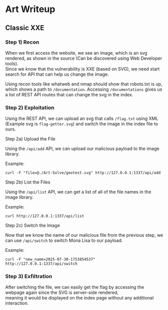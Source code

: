 # Art Writeup
## Classic XXE

### Step 1) Recon
When we first access the website, we see an image, which is an svg rendered, as shown in the source (Can be discovered using Web Developer tools).  
Since we know that the vulnerability is XXE (based on SVG), we need start search for API that can help us change the image.  

Using recon tools like whatweb and nmap should show that robots.txt is up, which shows a path to `/documentation`. Accessing `/documentations` gives us  
a list of REST API routes that can change the svg in the index.  

### Step 2) Exploitation    
Using the REST API, we can upload an svg that calls `/flag.txt` using XML (Example svg is `flag-getter.svg`) and switch the image in the index file to ours.  

Step 2a) Upload the File  

Using the `/api/add` API, we can upload our malicious payload to the image library.

Example:

`curl -F "file=@./Art-Solve/geotest.svg" http://127.0.0.1:1337/api/add`  

Step 2b) List the Files  

Using the `/api/list` API, we can get a list of all of the file names in the image library.  

Example:  

`curl http://127.0.0.1:1337/api/list`  

Step 2c) Switch the Image  

Now that we know the name of our malicious file from the previous step, we can use `/api/switch` to switch Mona Lisa to our payload.  

Example:

`curl -F "new_name=2025-07-30-1753854537" http://127.0.0.1:1337/api/switch`

### Step 3) Exfiltration

After switching the file, we can easily get the flag by accessing the webpage again since the SVG is server-side rendered,  
meaning it would be displayed on the index page without any additional interaction.

